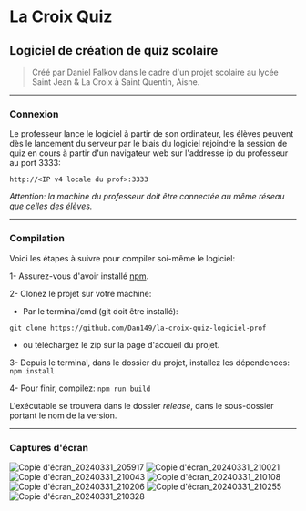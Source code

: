 # La Croix Quiz

## Logiciel de création de quiz scolaire

> Créé par Daniel Falkov dans le cadre d'un projet scolaire au lycée Saint Jean & La Croix à Saint Quentin, Aisne.

---

### Connexion

Le professeur lance le logiciel à partir de son ordinateur, les élèves peuvent dès le lancement du serveur par le biais du logiciel rejoindre la session de quiz en cours à partir d'un navigateur web sur l'addresse ip du professeur au port 3333:

`http://<IP v4 locale du prof>:3333`

*Attention: la machine du professeur doit être connectée au même réseau que celles des élèves.*

---

### Compilation

Voici les étapes à suivre pour compiler soi-même le logiciel:

1- Assurez-vous d'avoir installé <a href="https://npmjs.com">npm</a>.

2- Clonez le projet sur votre machine: 

- Par le terminal/cmd (git doit être installé):

`git clone https://github.com/Dan149/la-croix-quiz-logiciel-prof`

- ou téléchargez le zip sur la page d'accueil du projet.

3- Depuis le terminal, dans le dossier du projet, installez les dépendences: `npm install`

4- Pour finir, compilez: `npm run build`

L'exécutable se trouvera dans le dossier _release_, dans le sous-dossier portant le nom de la version.

---

### Captures d'écran

![Copie d'écran_20240331_205917](https://github.com/Dan149/la-croix-quiz-logiciel-prof/assets/48863749/09df4d21-0000-43ee-a0fd-d5fc0aa5830c)
![Copie d'écran_20240331_210021](https://github.com/Dan149/la-croix-quiz-logiciel-prof/assets/48863749/69999c4a-740e-48ee-a4b6-4b4fca320f7d)
![Copie d'écran_20240331_210043](https://github.com/Dan149/la-croix-quiz-logiciel-prof/assets/48863749/af6d68fd-85d9-4d97-aca3-ea48e9a0dc85)
![Copie d'écran_20240331_210108](https://github.com/Dan149/la-croix-quiz-logiciel-prof/assets/48863749/b34cd5ab-de84-4e89-a06e-f0bcae509c65)
![Copie d'écran_20240331_210206](https://github.com/Dan149/la-croix-quiz-logiciel-prof/assets/48863749/b4a8acc7-2a15-45c6-b50d-be9644387f9a)
![Copie d'écran_20240331_210255](https://github.com/Dan149/la-croix-quiz-logiciel-prof/assets/48863749/cc8a8f59-fd8f-4cef-ac70-02a34df42a19)
![Copie d'écran_20240331_210328](https://github.com/Dan149/la-croix-quiz-logiciel-prof/assets/48863749/bf663706-a9b2-44e3-8893-8318a86dcbbd)

